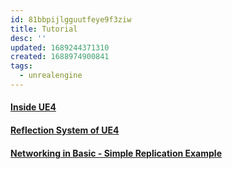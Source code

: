 ```yaml
---
id: 81bbpijlgguutfeye9f3ziw
title: Tutorial
desc: ''
updated: 1689244371310
created: 1688974900841
tags:
  - unrealengine
---
```


#### [Inside UE4](https://zhuanlan.zhihu.com/insideue4)

#### [Reflection System of UE4](https://cloud.tencent.com/developer/article/1606872)

#### [Networking in Basic - Simple Replication Example](https://dawnarc.com/2017/02/ue4networking-in-basic-simple-replication-example/)